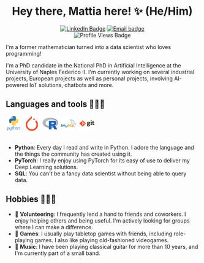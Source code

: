 <h1 align='center'>Hey there, Mattia here! ✨ (He/Him)</h1>
<div id="badges" align='center'>
  <a href="https://www.linkedin.com/in/mattiafonisto/"><img src="https://img.shields.io/badge/Follow-LinkedIn-blue" alt="LinkedIn Badge"/></a>
  <a href="mailto:mattia.fonisto@unina.it"><img src="https://img.shields.io/badge/Email-mattia.fonisto@unina.it-orange" alt="Email badge"/></a>
  <br>
  <img src="https://komarev.com/ghpvc/?username=Uzarel&style=flat-square&color=blue" alt="Profile Views Badge"/>
</div>

I'm a former mathematician turned into a data scientist who loves programming!

I'm a PhD candidate in the National PhD in Artificial Intelligence at the University of Naples Federico II. I'm currently working on several industrial projects, European projects as well as personal projects, involving AI-powered IoT solutions, chatbots and more.

## Languages and tools 👨🏼‍🔬

<div>
  <img src="https://github.com/devicons/devicon/blob/master/icons/python/python-original-wordmark.svg" title="Python" alt="Python" width="40" height="40"/>&nbsp;
  <img src="https://github.com/devicons/devicon/blob/master/icons/pytorch/pytorch-original.svg" title="PyTorch" alt="PyTorch" width="40" height="40"/>&nbsp;
  <img src="https://github.com/devicons/devicon/blob/master/icons/r/r-original.svg" title="R" alt="R" width="40" height="40"/>&nbsp;
  <img src="https://github.com/devicons/devicon/blob/master/icons/mysql/mysql-original-wordmark.svg" title="MySQL" alt="MySQL" width="40" height="40"/>&nbsp;
  <img src="https://github.com/devicons/devicon/blob/master/icons/git/git-original-wordmark.svg" title="Git" alt="Git" width="40" height="40"/>&nbsp;
</div>
<br>

<ul>
  <li><strong>Python</strong>: Every day I read and write in Python. I adore the language and the things the community has created using it.</li>
  <li><strong>PyTorch</strong>: I really enjoy using PyTorch for its easy of use to deliver my Deep Learning solutions.</li>
  <li><strong>SQL</strong>: You can't be a fancy data scientist without being able to query data.</li>
</ul>

## Hobbies 🤹🏼‍♂️

<ul>
  <li>🤝 <strong>Volunteering</strong>: I frequently lend a hand to friends and coworkers. I enjoy helping others and being useful. I'm actively looking for groups where I can make a difference.</li>
  <li>🎲 <strong>Games</strong>: I usually play tabletop games with friends, including role-playing games. I also like playing old-fashioned videogames.</li>
  <li>🎼 <strong>Music</strong>: I have been playing classical guitar for more than 10 years, and I'm currently part of a small band.
</ul>
